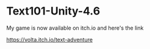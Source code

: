 # Text101-Unity-4.6

My game is now available on itch.io and here's the link

https://volta.itch.io/text-adventure

